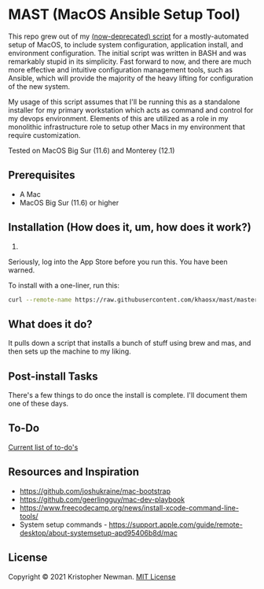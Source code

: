 # MAST (MacOS Ansible Setup Tool)

This repo grew out of my [(now-deprecated) script](https://github.com/khaosx/macos-setup-deprecated) for a mostly-automated setup of MacOS, to include system configuration, application install, and environment configuration. The initial script was written in BASH and was remarkably stupid in its simplicity. Fast forward to now, and there are much more effective and intuitive configuration management tools, such as Ansible, which will provide the majority of the heavy lifting for configuration of the new system.

My usage of this script assumes that I'll be running this as a standalone installer for my primary workstation which acts as command and control for my devops environment. Elements of this are utilized as a role in my monolithic infrastructure role to setup other Macs in my environment that require customization.

Tested on MacOS Big Sur (11.6) and Monterey (12.1)

## Prerequisites

* A Mac
* MacOS Big Sur (11.6) or higher

## Installation (How does it, um, how does it work?)
1. 
Seriously, log into the App Store before you run this. You have been warned.

To install with a one-liner, run this:

```sh
curl --remote-name https://raw.githubusercontent.com/khaosx/mast/master/post_install.sh && sh post_install.sh 2>&1 | tee ~/install.log
```

## What does it do?

It pulls down a script that installs a bunch of stuff using brew and mas, and then sets up the machine to my liking.

## Post-install Tasks

There's a few things to do once the install is complete. I'll document them one of these days.

## To-Do
[Current list of to-do's](todo.md)

## Resources and Inspiration
* https://github.com/joshukraine/mac-bootstrap
* https://github.com/geerlingguy/mac-dev-playbook
* https://www.freecodecamp.org/news/install-xcode-command-line-tools/
* System setup commands - https://support.apple.com/guide/remote-desktop/about-systemsetup-apd95406b8d/mac

## License

Copyright &copy; 2021 Kristopher Newman. [MIT License](https://github.com//khaosx/mast/blob/master/LICENSE.md)
